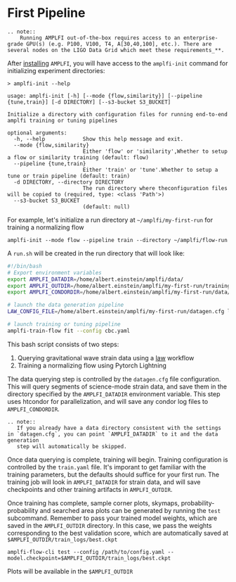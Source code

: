 First Pipeline
==============

```{eval-rst}
.. note::
    Running AMPLFI out-of-the-box requires access to an enterprise-grade GPU(s) (e.g. P100, V100, T4, A[30,40,100], etc.). There are several nodes on the LIGO Data Grid which meet these requirements_**.
```

After [installing](./installation.md) `AMPLFI`, you will have access to the `amplfi-init` command for initializing experiment directories:

```console
> amplfi-init --help

usage: amplfi-init [-h] [--mode {flow,similarity}] [--pipeline {tune,train}] [-d DIRECTORY] [--s3-bucket S3_BUCKET]

Initialize a directory with configuration files for running end-to-end amplfi training or tuning pipelines

optional arguments:
  -h, --help            Show this help message and exit.
  --mode {flow,similarity}
                        Either 'flow' or 'similarity',Whether to setup a flow or similarity training (default: flow)
  --pipeline {tune,train}
                        Either 'train' or 'tune'.Whether to setup a tune or train pipeline (default: train)
  -d DIRECTORY, --directory DIRECTORY
                        The run directory where theconfiguration files will be copied to (required, type: <class 'Path'>)
  --s3-bucket S3_BUCKET
                        (default: null)
```

For example, let's initialize a run directory at `~/amplfi/my-first-run` for training a normalizing flow

```console
amplfi-init --mode flow --pipeline train --directory ~/amplfi/flow-run
```

A `run.sh` will be created in the run directory that will look like:

```bash
#!/bin/bash
# Export environment variables
export AMPLFI_DATADIR=/home/albert.einstein/amplfi/data/
export AMPLFI_OUTDIR=/home/albert.einstein/amplfi/my-first-run/training/
export AMPLFI_CONDORDIR=/home/albert.einstein/amplfi/my-first-run/data/condor

# launch the data generation pipeline
LAW_CONFIG_FILE=/home/albert.einstein/amplfi/my-first-run/datagen.cfg law run amplfi.data.DataGeneration --workers 5

# launch training or tuning pipeline
amplfi-train-flow fit --config cbc.yaml
```

This bash script consists of two steps:
1. Querying gravitational wave strain data using a [law](github.com/riga/law) workflow
2. Training a normalizing flow using Pytorch Lightning

The data querying step is controlled by the `datagen.cfg` file configuration. This will query segments of science-mode strain data,
and save them in the directory specified by the `AMPLFI_DATADIR` environment variable. This step uses htcondor for parallelization,
and will save any condor log files to `AMPLFI_CONDORDIR`.

```{eval-rst}
.. note::
   If you already have a data directory consistent with the settings in `datagen.cfg`, you can point `AMPLFI_DATADIR` to it and the data generation
   step will automatically be skipped.
```

Once data querying is complete, training will begin. Training configuration is controlled by the `train.yaml` file. It's imporant to get familiar with the training parameters, but the defaults should suffice for your first run. The training job will look in `AMPLFI_DATADIR` for strain data, and will save checkpoints and other training artifacts in `AMPLFI_OUTDIR`.

Once training has complete, sample corner plots, skymaps, probability-probability and searched area plots can be generated by running the `test` subcommand. 
Remember to pass your trained model weights, which are saved in the `AMPLFI_OUTDIR` directory. In this case,
we pass the weights corresponding to the best validation score, which are automatically saved at `$AMPLFI_OUTDIR/train_logs/best.ckpt`

```console
amplfi-flow-cli test --config /path/to/config.yaml --model.checkpoint=$AMPLFI_OUTDIR/train_logs/best.ckpt
```

Plots will be available in the `$AMPLFI_OUTDIR`
